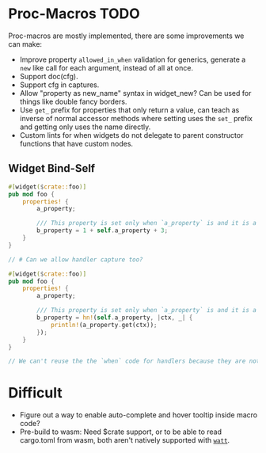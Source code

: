 # Proc-Macros TODO

Proc-macros are mostly implemented, there are some improvements we can make:

* Improve property `allowed_in_when` validation for generics, generate a `new` like call for each
  argument, instead of all at once.
* Support doc(cfg).
* Support cfg in captures.
* Allow "property as new_name" syntax in widget_new? Can be used for things like double fancy borders.
* Use `get_` prefix for properties that only return a value, can teach as inverse of normal accessor methods where setting uses the `set_` prefix
and getting only uses the name directly.
* Custom lints for when widgets do not delegate to parent constructor functions that have custom nodes.

## Widget Bind-Self

```rust
#[widget($crate::foo)]
pub mod foo {
    properties! {
        a_property;

        /// This property is set only when `a_property` is and it is a mapping of the a_property.
        b_property = 1 + self.a_property + 3;
    }
}

// # Can we allow handler capture too?

#[widget($crate::foo)]
pub mod foo {
    properties! {
        a_property;

        /// This property is set only when `a_property` is and it is a mapping of the a_property.
        b_property = hn!(self.a_property, |ctx, _| {
            println!(a_property.get(ctx));
        });
    }
}

// We can't reuse the the `when` code for handlers because they are not allowed in `when`.
```

# Difficult

* Figure out a way to enable auto-complete and hover tooltip inside macro code?
* Pre-build to wasm: 
    Need $crate support, or to be able to read cargo.toml from wasm,
    both aren't natively supported with [`watt`](https://crates.io/crates/watt).